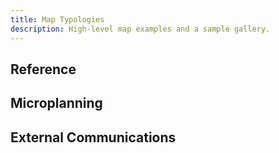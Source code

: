 ```yaml
---
title: Map Typologies
description: High-level map examples and a sample gallery.
---
```


## Reference

## Microplanning

## External Communications